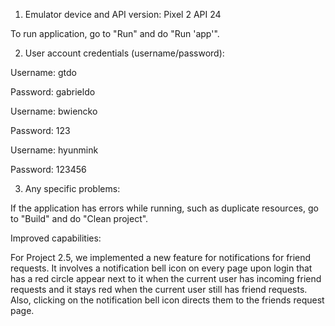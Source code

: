 1. Emulator device and API version: Pixel 2 API 24

To run application, go to "Run" and do "Run 'app'".

2. User account credentials (username/password):

Username: gtdo

Password: gabrieldo

Username: bwiencko

Password: 123

Username: hyunmink

Password: 123456

3. Any specific problems:

If the application has errors while running, such as duplicate resources, go to "Build" and do "Clean project".

Improved capabilities:

For Project 2.5, we implemented a new feature for notifications for friend requests. It involves a notification bell icon on every page upon login that has a red circle appear next to it when the current user has incoming friend requests and it stays red when the current user still has friend requests. Also, clicking on the notification bell icon directs them to the friends request page.
